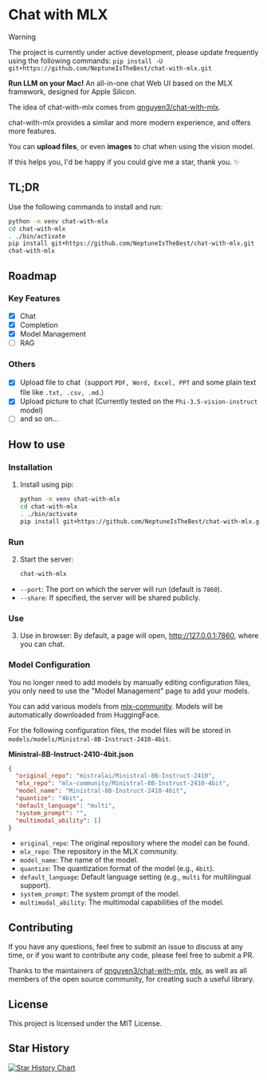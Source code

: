 # Chat with MLX

> [!Warning]
> The project is currently under active development, please update frequently using the following commands: `pip install -U git+https://github.com/NeptuneIsTheBest/chat-with-mlx.git`

**Run LLM on your Mac!** An all-in-one chat Web UI based on the MLX framework, designed for Apple Silicon.

The idea of chat-with-mlx comes from [qnguyen3/chat-with-mlx](https://github.com/qnguyen3/chat-with-mlx).

chat-with-mlx provides a similar and more modern experience, and offers more features.

You can **upload files**, or even **images** to chat when using the vision model.

If this helps you, I'd be happy if you could give me a star, thank you. ✨

## TL;DR

Use the following commands to install and run:

```bash
python -m venv chat-with-mlx
cd chat-with-mlx
. ./bin/activate
pip install git+https://github.com/NeptuneIsTheBest/chat-with-mlx.git
chat-with-mlx
```

## Roadmap

### Key Features

* [x] Chat
* [x] Completion
* [x] Model Management
* [ ] RAG

### Others

* [x] Upload file to chat（support `PDF, Word, Excel, PPT` and some plain text file like `.txt, .csv, .md`.）
* [x] Upload picture to chat (Currently tested on the `Phi-3.5-vision-instruct` model)
* [ ] and so on...

## How to use

### Installation

1. Install using pip:
   ```bash
   python -m venv chat-with-mlx
   cd chat-with-mlx
   . ./bin/activate
   pip install git+https://github.com/NeptuneIsTheBest/chat-with-mlx.git
   ```

### Run

2. Start the server:
   ```bash
   chat-with-mlx
   ```

- `--port`: The port on which the server will run (default is `7860`).
- `--share`: If specified, the server will be shared publicly.

### Use

3. Use in browser: By default, a page will open, http://127.0.0.1:7860, where you can chat.

### Model Configuration

You no longer need to add models by manually editing configuration files, you only need to use the "Model Management" page to add your models.

You can add various models from [mlx-community](https://huggingface.co/mlx-community). Models will be automatically downloaded from HuggingFace.

For the following configuration files, the model files will be stored in `models/models/Ministral-8B-Instruct-2410-4bit`.

**Ministral-8B-Instruct-2410-4bit.json**

```json
{
  "original_repo": "mistralai/Ministral-8B-Instruct-2410",
  "mlx_repo": "mlx-community/Ministral-8B-Instruct-2410-4bit",
  "model_name": "Ministral-8B-Instruct-2410-4bit",
  "quantize": "4bit",
  "default_language": "multi",
  "system_prompt": "",
  "multimodal_ability": []
}
```

- `original_repo`: The original repository where the model can be found.
- `mlx_repo`: The repository in the MLX community.
- `model_name`: The name of the model.
- `quantize`: The quantization format of the model (e.g., `4bit`).
- `default_language`: Default language setting (e.g., `multi` for multilingual support).
- `system_prompt`: The system prompt of the model.
- `multimodal_ability`: The multimodal capabilities of the model.

## Contributing

If you have any questions, feel free to submit an issue to discuss at any time, or if you want to contribute any code, please feel free to submit a PR.

Thanks to the maintainers of [qnguyen3/chat-with-mlx](https://github.com/qnguyen3/chat-with-mlx), [mlx](https://github.com/ml-explore/mlx), as well as all members of the open source community, for
creating such a useful library.

## License

This project is licensed under the MIT License.

## Star History

[![Star History Chart](https://api.star-history.com/svg?repos=NeptuneIsTheBest/chat-with-mlx&type=Date)](https://star-history.com/#NeptuneIsTheBest/chat-with-mlx&Date)